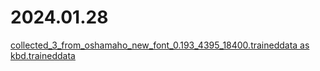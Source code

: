 # 2024.01.28 
[collected_3_from_oshamaho_new_font_0.193_4395_18400.traineddata as kbd.traineddata](../kbd.traineddata)